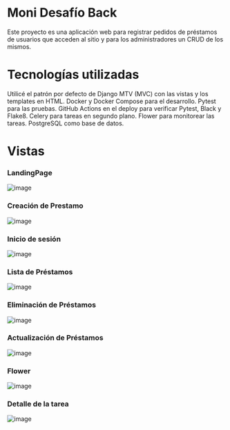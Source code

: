 # Moni Desafío Back 
Este proyecto es una aplicación web para registrar pedidos de préstamos de usuarios que acceden al sitio y para los administradores un CRUD de los mismos.

# Tecnologías utilizadas ###

Utilicé el patrón por defecto de Django MTV (MVC) con las vistas y los templates en HTML.
Docker y Docker Compose para el desarrollo.
Pytest para las pruebas.
GitHub Actions en el deploy para verificar Pytest, Black y Flake8.
Celery para tareas en segundo plano.
Flower para monitorear las tareas.
PostgreSQL como base de datos.

# Vistas 
### LandingPage 

![image](https://github.com/conradocarrizo/moni/assets/45416939/756adb00-a5e7-4a62-920a-dbd17be2ae5d)

### Creación de Prestamo
![image](https://github.com/conradocarrizo/moni/assets/45416939/78b0d918-0b82-4d8c-adce-c09b9b9f0ad4)

### Inicio de sesión
![image](https://github.com/conradocarrizo/moni/assets/45416939/2110d4cc-5631-42ba-92ad-4868e2083c75)

### Lista de Préstamos
  ![image](https://github.com/conradocarrizo/moni/assets/45416939/3a58dd03-9368-448e-a0ca-d3e3e58b7efc)

### Eliminación de Préstamos
  ![image](https://github.com/conradocarrizo/moni/assets/45416939/39702139-5fac-43df-961c-c74684bc1f85)

### Actualización de Préstamos
  ![image](https://github.com/conradocarrizo/moni/assets/45416939/bed08587-45e3-49ab-a1c5-1ed14666fac5)

### Flower
  ![image](https://github.com/conradocarrizo/moni/assets/45416939/bcf3f9e2-14a5-4011-8c69-058adeba2146)

### Detalle de la tarea

  ![image](https://github.com/conradocarrizo/moni/assets/45416939/f31325c6-5b0a-4b3f-ab94-18fec19b2a4b)
